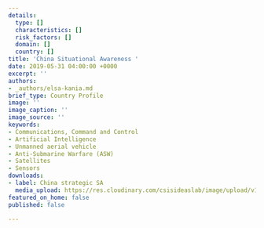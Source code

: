 ```yaml
---
details:
  type: []
  characteristics: []
  risk_factors: []
  domain: []
  country: []
title: 'China Situational Awareness '
date: 2019-05-31 04:00:00 +0000
excerpt: ''
authors:
- _authors/elsa-kania.md
brief_type: Country Profile
image: ''
image_caption: ''
image_source: ''
keywords:
- Communications, Command and Control
- Artificial Intelligence
- Unmanned aerial vehicle
- Anti-Submarine Warfare (ASW)
- Satellites
- Sensors
downloads:
- label: China strategic SA
  media_upload: https://res.cloudinary.com/csisideaslab/image/upload/v1563549265/on-the-radar/China%20strategic%20SA.pdf
featured_on_home: false
published: false

---
```

